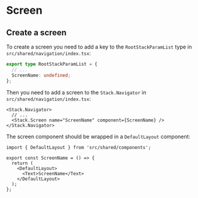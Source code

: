 # Screen

## Create a screen

To create a screen you need to add a key to the `RootStackParamList` type in `src/shared/navigation/index.tsx`:

```ts
export type RootStackParamList = {
  // ...
  ScreenName: undefined;
};
```

Then you need to add a screen to the `Stack.Navigator` in `src/shared/navigation/index.tsx`:

```tsx
<Stack.Navigator>
  // ...
  <Stack.Screen name="ScreenName" component={ScreenName} />
</Stack.Navigator>
```

The screen component should be wrapped in a `DefaultLayout` component:

```tsx
import { DefaultLayout } from 'src/shared/components';

export const ScreenName = () => {
  return (
    <DefaultLayout>
      <Text>ScreenName</Text>
    </DefaultLayout>
  );
};
```
